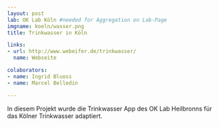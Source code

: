 ```yaml
---
layout: post
lab: OK Lab Köln #needed for Aggregation on Lab-Page
imgname: koeln/wasser.png
title: Trinkwasser in Köln

links: 
- url: http://www.webeifer.de/trinkwasser/
  name: Webseite

colaborators:
- name: Ingrid Bluoss
- name: Marcel Belledin

---
```

In diesem Projekt wurde die Trinkwasser App des OK Lab Heilbronns für das Kölner Trinkwasser adaptiert. 